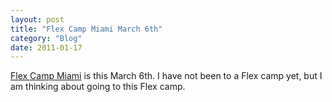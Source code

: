 ```yaml
---
layout: post
title: "Flex Camp Miami March 6th"
category: "Blog"
date: 2011-01-17
---
```



[Flex Camp Miami](http://www.flexcampmiami.com/) is this March 6th. I have not been to a Flex camp yet, but I am thinking about going to this Flex camp.